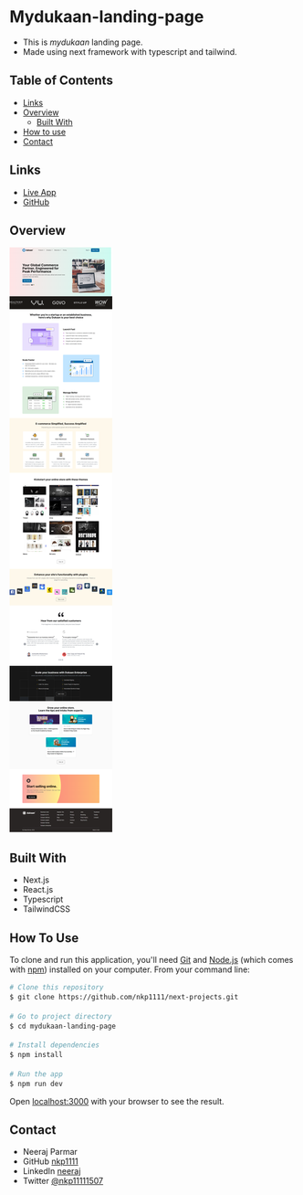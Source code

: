 # Mydukaan-landing-page

- This is *mydukaan* landing page.
- Made using next framework with typescript and tailwind.

## Table of Contents

- [Links](#links)
- [Overview](#overview)
  - [Built With](#built-with)
- [How to use](#how-to-use)
- [Contact](#contact)

## Links

- [Live App](https://nkp1111-mydukaan-landing-page.vercel.app/)
- [GitHub](https://github.com/nkp1111/next-projects/tree/main/mydukaan-landing-page)

## Overview

![image](./public/project-final-image.png)

## Built With

- Next.js
- React.js
- Typescript
- TailwindCSS

## How To Use

To clone and run this application, you'll need [Git](https://git-scm.com) and [Node.js](https://nodejs.org/en/download/) (which comes with [npm](http://npmjs.com)) installed on your computer. From your command line:

```bash
# Clone this repository
$ git clone https://github.com/nkp1111/next-projects.git

# Go to project directory
$ cd mydukaan-landing-page

# Install dependencies
$ npm install

# Run the app
$ npm run dev

```

Open [localhost:3000](http://localhost:3000) with your browser to see the result.

## Contact

- Neeraj Parmar
- GitHub [nkp1111](https://github.com/nkp1111)
- LinkedIn [neeraj](https://www.linkedin.com/in/neeraj-parmar-058591244/)
- Twitter [@nkp11111507](https://twitter.com/@nkp11111507)
